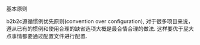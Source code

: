 基本原则

b2b2c遵循惯例优先原则(convention over configuration), 对于很多项目来说，遵从已有的惯例和使用合理的缺省选项大概是最合情合理的做法. 这样要优于屁大点事情都要通过配置文件进行配置.
